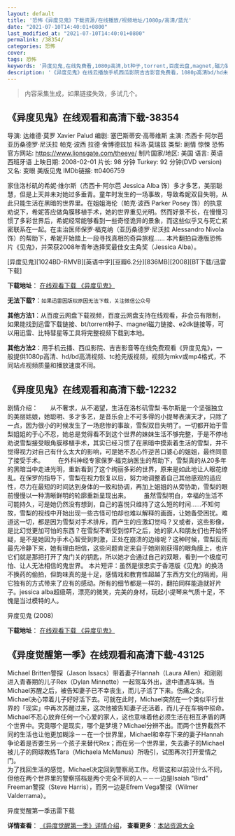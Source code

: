 ```yaml
---
layout: default
title: '恐怖《异度见鬼》下载资源/在线播放/视频地址/1080p/高清/蓝光'
date: "2021-07-10T14:40:01+0800"
last_modified_at: "2021-07-10T14:40:01+0800"
permalink: /38354/
categories: 恐怖
cover:
tags: 恐怖
keywords: '异度见鬼,在线免费看,1080p高清,bt种子,torrent,百度云盘,magnet,磁力链,迅雷下载资源'
description: '《异度见鬼》在线云播放手机西瓜影院吉吉影音免费看，1080p高清bd/hd未删减完整版和tc抢先枪版，mkv/mp4格式，附带bt/torrent种子、magnet/磁力链、百度云盘、网盘资源迅雷下载链接'
---
```


>内容采集生成，如果链接失效，多试几个。


## 《异度见鬼》在线观看和高清下载-38354

导演: 达维德·莫罗 Xavier Palud 编剧: 塞巴斯蒂安·高蒂维斯 主演: 杰西卡·阿尔芭 亚历桑德罗·尼沃拉 帕克·波西 拉德·舍博德兹加 科洛·莫瑞兹 类型: 剧情 惊悚 恐怖 官方网站: https://www.lionsgate.com/theeye/ 制片国家/地区: 美国 语言: 英语 西班牙语 上映日期: 2008-02-01 片长: 98 分钟 Turkey: 92 分钟(DVD version) 又名: 变眼 美版见鬼 IMDb链接: tt0406759

家住洛杉矶的希妮·维尔斯（杰西卡·阿尔芭 Jessica Alba 饰）多才多艺，美丽聪慧，但是上天并未对她过多垂青。童年时发生的一场事故，导致希妮双目失明，从此只能生活在黑暗的世界里。在姐姐海伦（帕克·波西 Parker Posey 饰）的执意劝说下，希妮答应做角膜移植手术，她的世界重见光明。然而好景不长，在慢慢习惯了多彩世界后，希妮经常能够看到一些奇怪诡异的景象，而这些似乎又与死亡紧密联系在一起。在主治医师保罗·福克纳（亚历桑德罗·尼沃拉 Alessandro Nivola 饰）的帮助下，希妮开始踏上一段寻找真相的奇异旅程…… 本片翻拍自港版恐怖片《见鬼》，并荣获2008年青年选择奖最佳女主角奖（Jessica Alba）。


[异度见鬼][1024BD-RMVB][英语中字][豆瓣6.2分][836MB][2008][BT下载/迅雷下载]

**下载地址**： [在线观看下载 《异度见鬼》](https://www.btdx8.com/torrent/the_eye_2008.html) 


**无法下载?**：`如果迅雷因版权原因无法下载，关注微信公众号 `

**其他方法1**：从百度云网盘下载视频，百度云网盘支持在线观看，非会员有限制，如果能找到迅雷下载链接、bt/torrent种子、magnet磁力链接、e2dk链接等，可以用迅雷、比特彗星等工具将完整视频下载到本地。

**其他方法2**：用手机云播、西瓜影院、吉吉影音等在线免费观看《异度见鬼》，一般提供1080p高清、hd/bd高清视频、tc抢先版视频，视频为mkv或mp4格式，不同站点视频质量和播放速度不同。


## 《异度见鬼》在线观看和高清下载-12232

剧情介绍：　　从不奢求，从不渴望，生活在洛杉矶雪梨·韦尔斯是一个坚强独立的美丽姑娘，她聪明、多才多艺，是音乐会上不可多得的小提琴表演天才，只除了一点，因为很小的时候发生了一场悲惨的事故，雪梨双目失明了。一切都开始于雪梨姐姐的于心不忍，她总是觉得看不到这个世界的妹妹生活不够完整，于是不停地劝说雪梨接受眼角膜移植手术，其实已经习惯了在黑暗中摸索着生活的雪梨，并不觉得视力对自己有什么太大的影响，可是她不忍心忤逆苦口婆心的姐姐，最终同意了接受手术。 　　在外科神经专家保罗·福克纳医生的帮助下，雪梨真的从20多年的黑暗当中走进光明，重新看到了这个绚丽多彩的世界，原来是如此地让人眼花缭乱。在保罗的指导下，雪梨在视力恢复以后，努力地调整着自己其他感观的适应性，尽力在最短的时间达到身体的一致和协调，再加上姐姐的从旁协助，雪梨的眼前慢慢以一种清晰鲜明的轮廓重新呈现出来。 　　虽然雪梨明白，幸福的生活不可能持久，可是她仍然没有想到，自己的喜悦只维持了这么短的时间……不知何故，雪梨的视线中开始出现一些古怪可怕却也难以解释的画面，让她备受困扰。难道这一切，都是因为雪梨对手术排斥，而产生的应激幻觉吗？又或者，这些影像，是比幻觉更加可怕的东西？在雪梨不断受到惊吓之后，她的家人和朋友们也开始怀疑，是不是她因为手术心智受到刺激，正处在崩溃的边缘呢？这种时候，雪梨反而最先冷静下来，她有理由相信，这些问题肯定来自于她刚刚获得的眼角膜上，也许它们就是那把打开了鬼门关的钥匙，所以她才会通过自己的双眼，看到一个极度可怕、让人无法相信的鬼世界。 本片短评：虽然是很忠实于香港版《见鬼》的换汤不换药的偷拍，但韵味真的是十足，感情戏和教育性超越了东西方文化的隔阂，用它独有的方式带来了应有的感动。所有的细节都是一样的，翻拍同样能造就好片子。jessica alba超级萌，漂亮的微笑，完美的身材，玩起小提琴来气质十足，不愧是当过模特的人。


异度见鬼 (2008)

**下载地址**： [在线观看下载 《异度见鬼》](https://www.btbtdy.me/btdy/dy7126.html) 


## 《异度觉醒第一季》在线观看和高清下载-43125

Michael Britten警探（Jason Issacs）带着妻子Hannah（Laura Allen）和刚刚进入青春期的儿子Rex（Dylan Minnette）一起驾车外出，途中遭遇车祸。当Michael苏醒之后，被告知妻子已不幸丧生，而儿子活了下来。伤痛之余，Michael决心带着儿子好好活下去。可就在此时，Michael突然在一个类似平行世界的「现实」中再次苏醒过来，这次他被告知妻子还活着，而儿子在车祸中殒命。<br />Michael不忍心放弃任何一个心爱的家人，这也意味着他必须生活在相互矛盾的两个世界中。究竟哪个是现实，哪个是梦境？Michael分辨不出。而两个世界截然不同的生活也让他更加糊涂－－在一个世界里，Michael和幸存下来的妻子Hannah争论着是否要生另一个孩子来替代Rex；而在另一个世界里，失去妻子的Michael被儿子的网球教练Tara（Michaela McManus）所吸引，试图再次打开爱情之门。<br />为了找回生活的感觉，Michael决定回到警察局工作。尽管这和以前没什么不同，但他在两个世界里的警察搭档是两个完全不同的人－－一边是Isaiah "Bird" Freeman警探（Steve Harris），而另一边是Efrem Vega警探（Wilmer Valderrama）。<br />


异度觉醒第一季迅雷下载

**详情查看**： [《异度觉醒第一季》详情介绍](/movie/43125/)， **查看更多**：[本站资源大全](/movie/t/all/)

